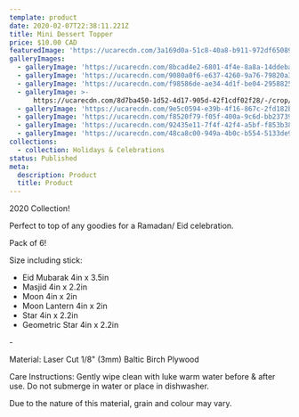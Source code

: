 ```yaml
---
template: product
date: 2020-02-07T22:38:11.221Z
title: Mini Dessert Topper
price: $10.00 CAD
featuredImage: 'https://ucarecdn.com/3a169d0a-51c8-40a8-b911-972df65089fc/'
galleryImages:
  - galleryImage: 'https://ucarecdn.com/8bcad4e2-6801-4f4e-8a8a-14ddeba3e30e/'
  - galleryImage: 'https://ucarecdn.com/9080a0f6-e637-4260-9a76-79820a354ee0/'
  - galleryImage: 'https://ucarecdn.com/f98586de-ae34-4d1f-be04-2958825e3d31/'
  - galleryImage: >-
      https://ucarecdn.com/8d7ba450-1d52-4d17-905d-42f1cdf02f28/-/crop/1732x1685/0,624/-/preview/
  - galleryImage: 'https://ucarecdn.com/9e5c0594-e39b-4f16-867c-2fd182be7b0b/'
  - galleryImage: 'https://ucarecdn.com/f8520f79-f05f-400a-9c6d-bb23739e714c/'
  - galleryImage: 'https://ucarecdn.com/92435e11-7f4f-42f4-a5bf-f853b3820f1d/'
  - galleryImage: 'https://ucarecdn.com/48ca8c00-949a-4b0c-b554-5133de938cf7/'
collections:
  - collection: Holidays & Celebrations
status: Published
meta:
  description: Product
  title: Product
---
```

2020 Collection!

Perfect to top of any goodies for a Ramadan/ Eid celebration.

Pack of 6!

Size including stick:

* Eid Mubarak 4in x 3.5in
* Masjid 4in x 2.2in
* Moon 4in x 2in
* Moon Lantern 4in x 2in
* Star 4in x 2.2in
* Geometric Star 4in x 2.2in

\-

Material: Laser Cut 1/8" (3mm) Baltic Birch Plywood

Care Instructions: Gently wipe clean with luke warm water before & after use. Do not submerge in water or place in dishwasher.

Due to the nature of this material, grain and colour may vary.
